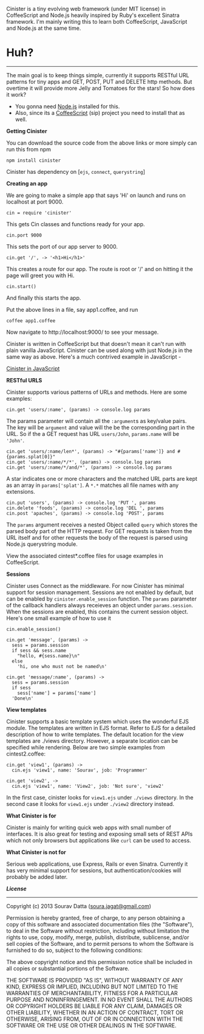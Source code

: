 Cinister is a tiny evolving web framework  (under MIT license) in CoffeeScript and Node.js heavily inspired 
by Ruby's excellent Sinatra framework. I'm mainly writing this to learn both CoffeeScript, JavaScript and Node.js at the same time. 

Huh? 
======================
***


The main goal is to keep things simple, currently it supports RESTful URL patterns for tiny apps and GET, POST, PUT and DELETE http methods. 
But overtime it will provide more Jelly and Tomatoes for the stars! So how does it work? 

* You gonna need [Node.js](http://nodejs.org/) installed for this.
* Also, since its a [CoffeeScript](http://coffeescript.org/) (sip) project you need to install that as well.

**Getting Cinister**

You can download the source code from the above links or more simply can run this from npm

`npm install cinister`

Cinister has dependency on [`ejs`, `connect`, `querystring`]

**Creating an app**

We are going to make a simple app that says 'Hi' on launch and runs on localhost at port 9000.

`cin = require 'cinister'`

This gets Cin classes and functions ready for your app.

`cin.port 9000`

This sets the port of our app server to 9000.

`cin.get '/', -> '<h1>Hi</h1>'`

This creates a route for our app. The route is root or '/' and on hitting it the page will greet you with Hi.

`cin.start()`

And finally this starts the app. 

Put the above lines in a file, say app1.coffee, and run 

`coffee app1.coffee`

Now navigate to http://localhost:9000/ to see your message. 

Cinister is written in CoffeeScript but that doesn't mean it can't run with plain vanilla JavaScript. Cinister can be used along with just Node.js in the same way as above. Here's a much contrived example in JavaScript -

[Cinister in JavaScript](https://gist.github.com/souravdatta/5538500)

**RESTful URLS**

Cinister supports various patterns of URLs and methods. Here are some examples:

    cin.get 'users/:name', (params) -> console.log params

The params parameter will contain all the `:argument`s as key/value pairs. The key will be `argument` and value will the be the corresponding part in the URL. So if the a GET request has URL `users/John`, `params.name` will be `'John'`.

    cin.get 'users/:name/len*', (params) -> "#{params['name']} and #{params.splat[0]}"
    cin.get 'users/:name/*/*', (params) -> console.log params
    cin.get 'users/:name/*/and/*', (params) -> console.log params

A star indicates one or more characters and the matched URL parts are kept as an array in `params['splat']`. A `*.*` matches all file names with any extensions.

    cin.put 'users', (params) -> console.log 'PUT ', params
    cin.delete 'foods', (params) -> console.log 'DEL ', params
    cin.post 'apaches', (params) -> console.log 'POST', params

The `params` argument receives a nested Object called `query` which stores the parsed body part of the HTTP request. For GET requests is taken from the URL itself and for other requests the body of the request is parsed using Node.js querystring module.

View the associated cintest*.coffee files for usage examples in CoffeeScript.

**Sessions**

Cinister uses Connect as the middleware. For now Cinister has minimal support for session management. Sessions are not enabled by default, but can be enabled by
`cinister.enable_session` function. The `params` parameter of the callback handlers always receieves an object under `params.session`. When the sessions are enabled, this contains the current session object. Here's one small example of how to use it

    cin.enable_session()

    cin.get 'message', (params) ->
      sess = params.session
      if sess && sess.name
        "hello, #{sess.name}\n"
      else
        'hi, one who must not be named\n'

    cin.get 'message/:name', (params) ->
      sess = params.session
      if sess
        sess['name'] = params['name']
      'Done\n'
      
**View templates**

Cinister supports a basic template system which uses the wonderful EJS module. The templates are written in EJS format. Refer to EJS for a detailed description of how to write templates.
The default location for the view templates are ./views directory. However, a separate location can be specified while rendering. Below are two simple examples from cintest2.coffee:

    cin.get 'view1', (params) ->
      cin.ejs 'view1', name: 'Sourav', job: 'Programmer'
      
    cin.get 'view2', ->
      cin.ejs 'view1', name: 'View2', job: 'Not sure', 'view2'

In the first case, cinister looks for `view1.ejs` under `./views` directory. In the second case it looks for `view1.ejs` under `./view2` directory instead.

**What Cinister is for**

Cinister is mainly for writing quick web apps with small number of interfaces. It is also great for testing and exposing small sets of REST APIs which not only browsers but applications like `curl` can be used to access.

**What Cinister is not for**

Serious web applications, use Express, Rails or even Sinatra. Currently it has very minimal support for sessions, but authentication/cookies will probably be added later. 



***License***
***
Copyright (c) 2013 Sourav Datta (soura.jagat@gmail.com)

Permission is hereby granted, free of charge, to any person obtaining a copy of this software and associated 
documentation files (the "Software"), to deal in the Software without restriction, including without limitation the 
rights to use, copy, modify, merge, publish, distribute, sublicense, and/or sell copies of the Software, and to permit 
persons to whom the Software is furnished to do so, subject to the following conditions:

The above copyright notice and this permission notice shall be included in all copies or substantial portions of the 
Software.

THE SOFTWARE IS PROVIDED "AS IS", WITHOUT WARRANTY OF ANY KIND, EXPRESS OR IMPLIED, INCLUDING BUT NOT LIMITED TO THE 
WARRANTIES OF MERCHANTABILITY, FITNESS FOR A PARTICULAR PURPOSE AND NONINFRINGEMENT. IN NO EVENT SHALL THE AUTHORS 
OR COPYRIGHT HOLDERS BE LIABLE FOR ANY CLAIM, DAMAGES OR OTHER LIABILITY, WHETHER IN AN ACTION OF CONTRACT, 
TORT OR OTHERWISE, ARISING FROM, OUT OF OR IN CONNECTION WITH THE SOFTWARE OR THE USE OR OTHER DEALINGS IN THE SOFTWARE.
